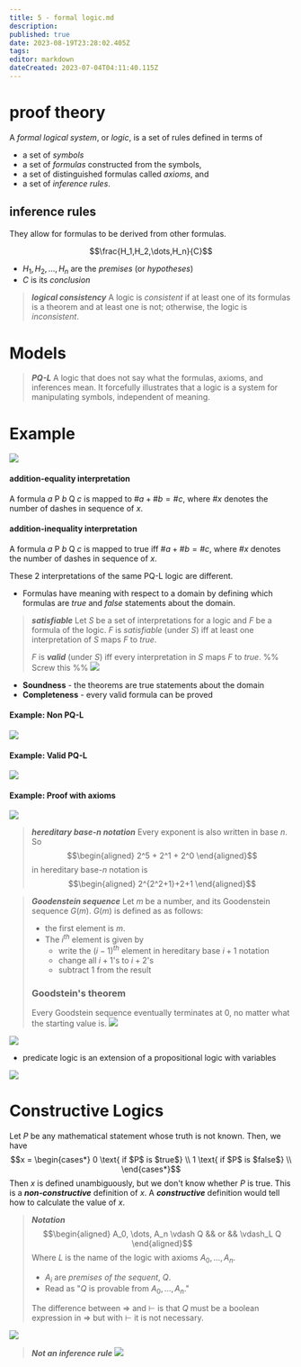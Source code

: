 ```yaml
---
title: 5 - formal logic.md
description: 
published: true
date: 2023-08-19T23:28:02.405Z
tags: 
editor: markdown
dateCreated: 2023-07-04T04:11:40.115Z
---
```


# proof theory

A *formal logical system*, or *logic*, is a set of rules defined in terms of
- a set of *symbols*
- a set of *formulas* constructed from the symbols,
- a set of distinguished formulas called *axioms*, and
- a set of *inference rules*.

## inference rules

They allow for formulas to be derived from other formulas.

$$\frac{H_1,H_2,\dots,H_n}{C}$$

- $H_1, H_2, \dots, H_n$ are the *premises* (or *hypotheses*)
- $C$ is its *conclusion*

> ***logical consistency***
> A logic is *consistent* if at least one of its formulas is a theorem and at least one is not; otherwise, the logic is *inconsistent*.

# Models
> ***PQ-L***
> A logic that does not say what the formulas, axioms, and inferences mean. It forcefully illustrates that a logic is a system for manipulating symbols, independent of meaning.

# Example
![](/images/20220930181257.png)
#### addition-equality interpretation
A formula $a$ P $b$ Q $c$ is mapped to $\#a + \#b = \#c$, where $\#x$ denotes the number of dashes in sequence of $x$.

#### addition-inequality interpretation
A formula $a$ P $b$ Q $c$ is mapped to true iff $\#a + \#b = \#c$, where $\#x$ denotes the number of dashes in sequence of $x$.

These 2 interpretations of the same PQ-L logic are different.

- Formulas have meaning with respect to a domain by defining which formulas are *true* and *false* statements about the domain.

> ***satisfiable***
> Let $S$ be a set of interpretations for a logic and $F$ be a formula of the logic. $F$ is *satisfiable* (under $S$) iff at least one interpretation of $S$ maps $F$ to $true$. 
> 
> $F$ is ***valid*** (under $S$) iff every interpretation in $S$ maps $F$ to $true$.
 %% Screw this %%
    ![](/images/20220930180356.png)

- **Soundness** - the theorems are true statements about the domain
- **Completeness** - every valid formula can be proved

#### Example: Non PQ-L
![](/images/20220930181550.png)

#### Example: Valid PQ-L
![](/images/20220930181637.png)

#### Example: Proof with axioms
![](/images/20220930181658.png)

> ***hereditary base-$n$ notation***
> Every exponent is also written in base $n$. So
> $$\begin{aligned}
>     2^5 + 2^1 + 2^0
> \end{aligned}$$
> in hereditary base-$n$ notation is
> $$\begin{aligned}
> 	2^{2^2+1}+2+1
> \end{aligned}$$

> ***Goodenstein sequence***
> Let $m$ be a number, and its Goodenstein sequence $G(m)$. $G(m)$ is defined as as follows:
> - the first element is $m$.
> - The $i^{th}$ element is given by
>     - write the $(i-1)^{th}$ element in hereditary base $i+1$ notation
>     - change all $i+1$'s to $i+2$'s
>     - subtract 1 from the result
>     
> ### Goodstein's theorem
> 
> Every Goodstein sequence eventually terminates at 0, no matter what the starting value is.
![](/images/20220930183533.png)

![](/images/20220930184308.png)
- predicate logic is an extension of a propositional logic with variables

![](/images/20220930185108.png)

# Constructive Logics
Let $P$ be any mathematical statement whose truth is not known. Then, we have
$$x = \begin{cases*}
	0 \text{ if $P$ is $true$} \\
	1 \text{ if $P$ is $false$} \\
\end{cases*}$$
Then $x$ is defined unambiguously, but we don't know whether $P$ is true. This is a ***non-constructive*** definition of $x$. A ***constructive*** definition would tell how to calculate the value of $x$.

> ***Notation***
> $$\begin{aligned}
>     A_0, \dots, A_n \vdash Q && or && \vdash_L Q
> \end{aligned}$$
> Where $L$ is the name of the logic with axioms $A_0, \dots, A_n$.
> 
> - $A_i$ are *premises of the sequent*, $Q$. 
> - Read as "$Q$ is provable from $A_0, \dots, A_n$."
> 
> The difference between $\Rightarrow$ and $\vdash$ is that $Q$ must be a boolean expression in $\Rightarrow$ but with $\vdash$ it is not necessary.

![](/images/20220930190822.png)

> ***Not an inference rule***
> ![](/images/20220930191023.png)

